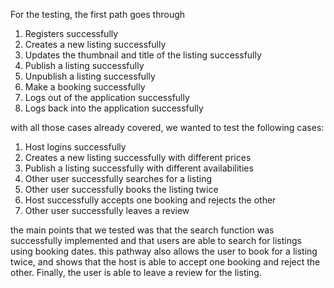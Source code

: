 For the testing, the first path goes through

1. Registers successfully
2. Creates a new listing successfully
3. Updates the thumbnail and title of the listing successfully
4. Publish a listing successfully
5. Unpublish a listing successfully
6. Make a booking successfully
7. Logs out of the application successfully
8. Logs back into the application successfully

with all those cases already covered,
we wanted to test the following cases:

1. Host logins successfully
2. Creates a new listing successfully with different prices
3. Publish a listing successfully with different availabilities
4. Other user successfully searches for a listing
5. Other user successfully books the listing twice
6. Host successfully accepts one booking and rejects the other
7. Other user successfully leaves a review

the main points that we tested was that the search function was successfully implemented
and that users are able to search for listings using booking dates.
this pathway also allows the user to book for a listing twice, and shows that the host is able to
accept one booking and reject the other.
Finally, the user is able to leave a review for the listing.
